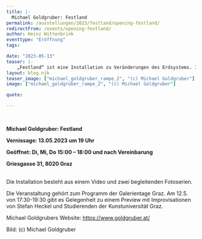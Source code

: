 ```yaml
---
title: |-
  Michael Goldgruber: Festland
permalink: /ausstellungen/2023/festland/opening-festland/
redirectFrom: /events/opening-festland/
author: Heinz Wittenbrink
eventtype: "Eröffnung"
tags:

date: "2023-05-13"
teaser: |-
    „Festland“ ist eine Installation zu Veränderungen des Erdsystems. Ihre Ursachen – fossile Brennstoffe und Intensivlandwirtschaft – bleiben meist verborgen. Die Veränderungen vollziehen sich scheinbar langsam und weit entfernt von uns. In Michael Goldgrubers Installation kommen sie uns nah – als Meer, dass sich auf unaufhaltsam auf uns zubewegt, sowie als topografisches Bildmaterial über die Gletscherschmelze. Sie werden als Prozesse spürbar, die sich auch in uns und mit uns abspielen. 
layout: blog.njk
teaser_image: ["michael_goldgruber_rampe_2", "(c) Michael Goldgruber"]
image: ["michael_goldgruber_rampe_2", "(c) Michael Goldgruber"]

quote:

---
```

</br>


**Michael Goldgruber: Festland**

**Vernissage: 13.05.2023 um 19 Uhr**

**Geöffnet: Di, Mi, Do 15:00 – 18:00 und nach Vereinbarung**

**Griesgasse 31, 8020 Graz**

</br>
Die Installation besteht aus einem Video und zwei begleitenden Fotoserien.

Die Veranstaltung gehört zum Programm der Galerientage Graz. Am 12.5. von 17:30-19:30 gibt es Gelegenheit zu einem Preview mit Improvisationen von Stefan Heckel und Studierenden der Kunstuniversität Graz.

Michael Goldgrubers Website: <https://www.goldgruber.at/>

<div>
Bild: (c) Michael Goldgruber
</div>
